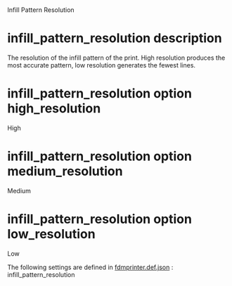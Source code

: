 

# 
Infill Pattern Resolution


# infill_pattern_resolution description
The resolution of the infill pattern of the print. High resolution produces the most accurate pattern, low resolution generates the fewest lines.


# infill_pattern_resolution option high_resolution
High


# infill_pattern_resolution option medium_resolution
Medium


# infill_pattern_resolution option low_resolution
Low

The following settings are defined in [fdmprinter.def.json](https://github.com/smartavionics/Cura/blob/mb-master/resources/definitions/fdmprinter.def.json) : infill_pattern_resolution
